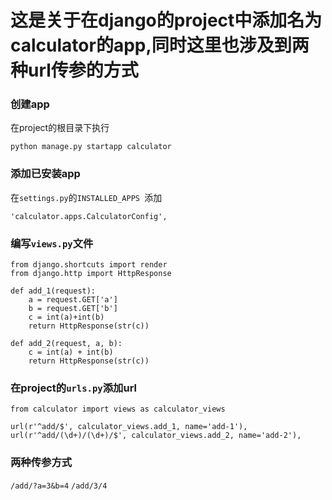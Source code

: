 # 这是关于在django的project中添加名为calculator的app,同时这里也涉及到两种url传参的方式
### 创建app
在project的根目录下执行
```
python manage.py startapp calculator
```
### 添加已安装app
在`settings.py`的`INSTALLED_APPS `添加
```
'calculator.apps.CalculatorConfig',
```
### 编写`views.py`文件
```
from django.shortcuts import render
from django.http import HttpResponse

def add_1(request):
    a = request.GET['a']
    b = request.GET['b']
    c = int(a)+int(b)
    return HttpResponse(str(c))

def add_2(request, a, b):
    c = int(a) + int(b)
    return HttpResponse(str(c))
```
### 在project的`urls.py`添加url
```
from calculator import views as calculator_views

url(r'^add/$', calculator_views.add_1, name='add-1'),
url(r'^add/(\d+)/(\d+)/$', calculator_views.add_2, name='add-2'),
```
### 两种传参方式
`/add/?a=3&b=4` `/add/3/4`
